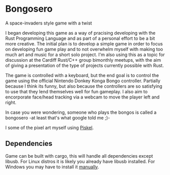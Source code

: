 # Bongosero

A space-invaders style game with a twist

I began developing this game as a way of pracising developing with the Rust Programming Language and as part of a personal effort to be a bit more creative. The initial plan is to develop a simple game in order to focus on developing fun game play and to not overwhelm myself with making too much art and music for a short solo project.
I'm also using this as a topic for discussion at the Cardiff Rust/C++ group bimonthly meetups, with the aim of giving a presentation of the type of projects currently possible with Rust.

The game is controlled with a keyboard, but the end goal is to control the game using the official Nintendo Donkey Konga Bongo controller. Partially because I think its funny, but also because the controllers are so satisfying to use that they lend themselves well for fun gameplay. I also aim to encorporate face/head tracking via a webcam to move the player left and right.

In case you were wondering, someone who plays the bongos is called a bongosero -at least that's what google told me ;)-

I some of the pixel art myself using <a href="https://www.piskelapp.com/">Piskel</a>.

## Dependencies
Game can be built with cargo, this will handle all dependencies except libusb.
For Linux distros it is likely you already have libusb installed.
For Windows you may have to install it <a href="https://github.com/libusb/libusb/wiki/Windows">manually</a>.
